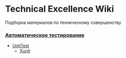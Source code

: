 # Technical Excellence Wiki

Подборка материалов по техническому совершенству

### [Автоматическое тестирование](/)
*  [UnitTest](/UnitTest)
    * [Xunit](/Xunit)